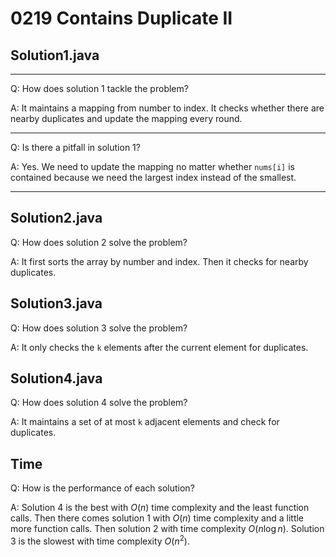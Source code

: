 # 0219 Contains Duplicate II

## Solution1.java

---
Q: How does solution 1 tackle the problem?

A: It maintains a mapping from number to index.  It checks whether there are nearby duplicates and update the mapping every round.

---
Q: Is there a pitfall in solution 1?

A: Yes.  We need to update the mapping no matter whether `nums[i]` is contained because we need the largest index instead of the smallest.

---

## Solution2.java

Q: How does solution 2 solve the problem?

A: It first sorts the array by number and index.  Then it checks for nearby duplicates.

## Solution3.java

Q: How does solution 3 solve the problem?

A: It only checks the `k` elements after the current element for duplicates.

## Solution4.java

Q: How does solution 4 solve the problem?

A: It maintains a set of at most `k` adjacent elements and check for duplicates.

## Time

Q: How is the performance of each solution?

A: Solution 4 is the best with $O(n)$ time complexity and the least function calls.  Then there comes solution 1 with $O(n)$ time complexity and a little more function calls.  Then solution 2 with time complexity $O(n\log n)$.  Solution 3 is the slowest with time complexity $O(n^2)$.
